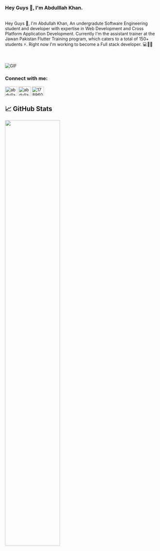 ### Hey Guys 👋, I'm Abdulllah Khan.
<br />
Hey Guys 👋, I'm Abdullah Khan, An undergradute Software Engineering student and developer with expertise in Web Development and Cross Platform Application Development. Currently I'm the assistant trainer at the Jawan Pakistan Flutter Training program, which caters to a total of 150+ students ⚡️. Right now I'm working to become a Full stack developer. 💻👨‍💻

  <br>  <br>
  <img align="center" alt="GIF" src="https://media1.giphy.com/media/xT9IgzoKnwFNmISR8I/giphy.gif?cid=790b76116e06d76667e41a1df36e7a51156a1a7edab80f0a&rid=giphy.gif&ct=g" />

<h3 align="left">Connect with me:</h3>
<p align="left">
<a href="https://twitter.com/abdulla79564218" target="blank"><img align="center" src="https://raw.githubusercontent.com/rahuldkjain/github-profile-readme-generator/master/src/images/icons/Social/twitter.svg" alt="abdulla79564218" height="30" width="40" /></a>
<a href="https://linkedin.com/in/abdullah khan" target="blank"><img align="center" src="https://raw.githubusercontent.com/rahuldkjain/github-profile-readme-generator/master/src/images/icons/Social/linked-in-alt.svg" alt="abdullah khan" height="30" width="40" /></a>
<a href="https://stackoverflow.com/users/17896071" target="blank"><img align="center" src="https://raw.githubusercontent.com/rahuldkjain/github-profile-readme-generator/master/src/images/icons/Social/stack-overflow.svg" alt="17896071" height="30" width="40" /></a>
 




## &#x1f4c8; GitHub Stats

<!-- <p>&nbsp;<img align="center" src="https://github-readme-stats.vercel.app/api?username=Abdulla-Khan&show_icons=true&locale=en" alt="Abdulla-Khan" /></p> -->



<img align="center" src="https://github-readme-streak-stats.herokuapp.com/?user=Abdulla-Khan&theme=dracula"  width=60% />
